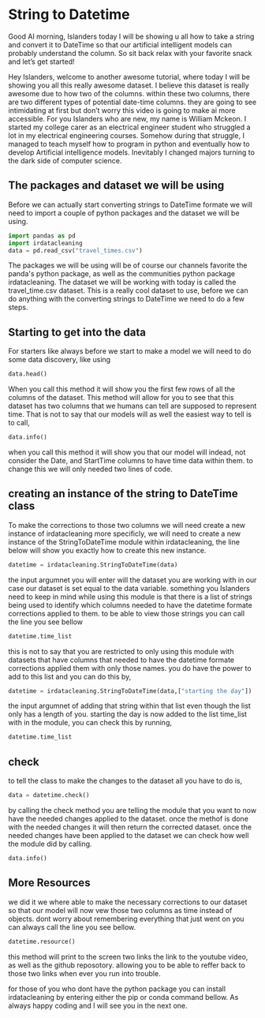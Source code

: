 
<!-- #region pycharm={"name": "#%% md\n"} -->
# String to Datetime
Good AI morning, Islanders today I will be showing u all how to take a string and convert it to DateTime so that our artificial intelligent models can probably understand the column. So sit back relax with your favorite snack and let’s get started!

Hey Islanders, welcome to another awesome tutorial, where today I will be showing you all this really awesome dataset. I believe this dataset is really awesome due to how two of the columns. within these two columns, there are two different types of potential date-time columns. they are going to see intimidating at first but don’t worry this video is going to make ai more accessible. For you Islanders who are new, my name is William Mckeon. I started my college carer as an electrical engineer student who struggled a lot in my electrical engineering courses. Somehow during that struggle, I managed to teach myself how to program in python and eventually how to develop Artificial intelligence models. Inevitably I changed majors turning to the dark side of computer science.

## The packages and dataset we will be using

Before we can actually start converting strings to DateTime formate we will need to import a couple of python packages and the dataset we will be using.
<!-- #endregion -->

```python pycharm={"name": "#%%\n"}
import pandas as pd
import irdatacleaning
data = pd.read_csv("travel_times.csv")
```

<!-- #region pycharm={"name": "#%% md\n"} -->
The packages we will be using will be of course our channels favorite the panda's python package, as well as the communities python package irdatacleaning. The dataset we will be working with today is called the travel_time.csv dataset. This is a really cool dataset to use, before we can do anything with the converting strings to DateTime we need to do a few steps.
<!-- #endregion -->

<!-- #region pycharm={"name": "#%% md\n"} -->
## Starting to get into the data

For starters like always before we start to make a model we will need to do some data discovery, like using
<!-- #endregion -->

```python pycharm={"name": "#%%\n"}
data.head()
```

<!-- #region pycharm={"name": "#%% md\n"} -->
When you call this method it will show you the first few rows of all the columns of the dataset. This method will allow for you to see that this dataset has two columns that we humans can tell are supposed to represent time. That is not to say that our models will as well the easiest way to tell is to call,
<!-- #endregion -->

```python pycharm={"name": "#%%\n"}
data.info()
```

<!-- #region pycharm={"name": "#%% md\n"} -->
when you call this method it will show you that our model will indead, not consider the Date, and StartTime columns to have time data within them. to change this we will only needed two lines of code.
<!-- #endregion -->

<!-- #region pycharm={"name": "#%% md\n"} -->
## creating an instance of the string to DateTime class
To make the corrections to those two columns  we will need create a new instance of irdatacleaning more specificly, we will need to create a new instance of the StringToDateTime module within irdatacleaning, the line below will show you exactly how to create this new instance.
<!-- #endregion -->

```python pycharm={"name": "#%%\n"}
datetime = irdatacleaning.StringToDateTime(data)
```

<!-- #region pycharm={"name": "#%% md\n"} -->
the input argumnet you will enter will the dataset you are working with in our case our dataset is set equal to the data variable. something you Islanders need to keep in mind while using this module is that there is a list of strings being used to identify which columns needed to have the datetime formate corrections applied to them. to be able to view those strings you can call the line you see bellow
<!-- #endregion -->

```python pycharm={"name": "#%%\n"}
datetime.time_list
```

<!-- #region pycharm={"name": "#%% md\n"} -->
this is not to say that you are restricted to only using this module with datasets that have columns that needed to have the datetime formate corrections applied them with only those names. you do have the power to add to this list and you can do this by,
<!-- #endregion -->

```python pycharm={"name": "#%%\n"}
datetime = irdatacleaning.StringToDateTime(data,["starting the day"])
```

<!-- #region pycharm={"name": "#%% md\n"} -->
the input argumnet of adding that string within that list even though the list only has a length of you. starting the day is now added to the list time_list with in the module, you can check this by running,
<!-- #endregion -->

```python pycharm={"name": "#%%\n"}
datetime.time_list
```

<!-- #region pycharm={"name": "#%% md\n"} -->
## check
to tell the class to make the changes to the dataset all you have to do is,
<!-- #endregion -->

```python pycharm={"name": "#%%\n"}
data = datetime.check()
```

<!-- #region pycharm={"name": "#%% md\n"} -->
by calling the check method you are telling the module that you want to now have the needed changes applied to the dataset. once the methof is done with the needed changes it will then return the corrected dataset. once the needed changes have been applied to the dataset we can check how well the module did by calling.
<!-- #endregion -->

```python pycharm={"name": "#%%\n"}
data.info()
```

<!-- #region pycharm={"name": "#%% md\n"} -->
## More Resources
we did it we where able to make the necessary corrections to our dataset so that our model will now vew those two columns as time instead of objects. dont worry about remembering everything that just went on you can always call the line you see bellow.
<!-- #endregion -->

```python pycharm={"name": "#%%\n"}
datetime.resource()
```

<!-- #region pycharm={"name": "#%% md\n"} -->
this method will print to the screen two links the link to the youtube video, as well as the github reposotory. allowing you to be able to reffer back to those two links when ever you run into trouble.
<!-- #endregion -->

<!-- #region pycharm={"name": "#%% md\n"} -->
for those of you who dont have the python package you can install irdatacleaning by entering either the pip or conda command bellow. As always happy coding and I will see you in the next one.
<!-- #endregion -->
